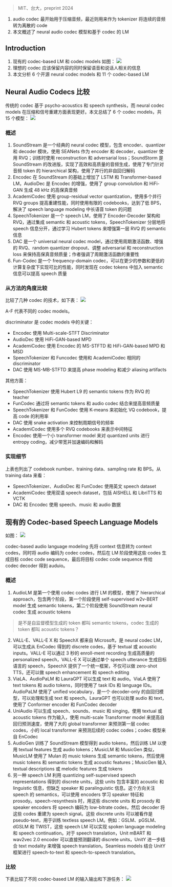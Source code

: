 > MIT、台大，preprint 2024

1. audio codec 最开始用于压缩音频，最近则用来作为 tokenizer 将连续的音频转为离散的 code
2. 本文概述了 neural audio codec 模型和基于 codec 的 LM

## Introduction

1. 现有的 codec-based LM 和 codec models 如图：
![](image/Pasted%20image%2020240719173815.png)
2. 理想的 codec 应该保留内容的同时保留语音和说话人相关的信息
3. 本文分析 6 个开源 neural codec models 和 11 个 codec-based LM

## Neural Audio Codecs 比较

传统的 codec 基于 psycho-acoustics 和 speech synthesis，而 neural codec models 在压缩和信号重建方面表现更好。本文总结了 6 个 codec models，共 15 个模型：
![](image/Pasted%20image%2020240719174222.png)

### 概述

1. SoundStream 是一个经典的 neural codec 模型，包含 encoder、quantizer 和 decoder 模块，使用 SEANets 作为 encoder 和 decoder，quantizer 使用 RVQ；训练时使用 reconstruction 和 adversarial loss；SoundStorm 是 SoundStream 的改进版，实现了高效和高质量的音频生成，使用了专门针对音频 token 的 hierarchical 架构，使用了并行的非自回归解码
2. Encodec 在 SoundStream 的基础上增加了 LSTM 和 Transformer-based LM，AudioDec 是 Encodec 的增强，使用了 group convolution 和 HiFi-GAN 生成 48 kHz 的高保真音频
3. AcademiCodec 使用 group-residual vector quantization，使用多个并行 RVQ groups 提高重建性能，同时使用有限的 codebooks，达到了低 BPS，解决了 speech language modeling 中长语音 token 的问题
4. SpeechTokenizer 是一个 speech LM，使用了 Encoder-Decoder 架构和 RVQ，通过集成 semantic 和 acoustic tokens，SpeechTokenizer 分层地将 speech 信息分开，通过学习 Hubert tokens 来增强第一层 RVQ 的 semantic 信息
5. DAC 是一个 universal neural codec model，通过使用周期激活函数、增强的 RVQ、random quantizer dropout、调整 adversarial 和 reconstruction loss 来保持高保真音频质量；作者强调了周期激活函数的重要性
6. Fun-Codec 是一个 frequency-domain codec，可以在更少的参数和更低的计算复杂度下实现可比的性能，同时发现在 codec tokens 中加入 semantic 信息可以提高 speech 质量

### 从方法的角度比较

比较了几种 codec 的技术，如下表：
![](image/Pasted%20image%2020240719175256.png)

A-F 代表不同的 codec models。

discriminator 是 codec models 中的关键：
+ Encodec 使用 Multi-scale-STFT Discriminator
+ AudioDec 使用 HiFi-GAN-based MPD
+ AcademiCodec 使用 Encodec 的 MS-STFTD 和 HiFi-GAN-based MPD 和 MSD
+ SpeechTokenizer 和 Funcodec 使用和 AcademiCodec 相同的 discriminator
+ DAC 使用 MS-MB-STFTD 来提高 phase modeling 和减少 aliasing artifacts

其他方面：
+ SpeechTokenizer 使用 Hubert L9 的 semantic tokens 作为 RVQ 的 teacher
+ FunCodec 通过将 semantic tokens 和 audio codec 结合来提高音频质量
+ SpeechTokenizer 和 FunCodec 使用 K-means 来初始化 VQ codebook，提高 code 的利用率
+ DAC 使用 snake activation 来控制周期信号的频率
+ AcademiCodec 使用多个 RVQ codebooks 来表示中间特征
+ Encodec 使用一个小 transformer model 来对 quantized units 进行 entropy coding，减少带宽并加速编码和解码

### 实现细节

上表也列出了 codebook number、training data、sampling rate 和 BPS。从 training data 来看：
+ SpeechTokenizer、AudioDec 和 FunCodec 使用英文 speech dataset
+ AcademiCodec 使用双语 speech dataset，包括 AISHELL 和 LibriTTS 和 VCTK
+ DAC 和 Encodec 使用 speech、music 和 audio 数据

## 现有的 Codec-based Speech Language Models

如图：
![](image/Pasted%20image%2020240719175757.png)

codec-based audio language modeling 先将 context 信息转为 context codes，同时将 audio 编码为 codec codes，然后在 LM 阶段使用这些 codes 生成目标 codec code sequence，最后将目标 codec code sequence 传给 codec decoder 得到 auduio。

### 概述

1. AudioLM 是第一个使用 codec codes 进行 LM 的模型，使用了 hierarchical approach，包含两个阶段，第一个阶段使用 self-supervised w2v-BERT model 生成 semantic tokens，第二个阶段使用 SoundStream neural codec 生成 acoustic tokens
> 是不是自监督模型生成的 token 都叫 semantic tokens，codec 生成的 token 都叫 acoustic tokens？
2. VALL-E、VALL-E X 和 SpeechX 都来自 Microsoft，是 neural codec LM，可以生成从 EnCodec 得到的 discrete codes，基于 textual 或 acoustic inputs。VALL-E 可以通过 3 秒的 enroll-ment recording 生成高质量的 personalized speech，VALL-E X 可以通过单个 speech utterance 生成目标语言的 speech，SpeechX 提供了一个统一框架，不仅可以做 zero-shot TTS，还可以做 speech enhancement 和 speech editing
3. ViaLA、AudioPaLM 和 LauraGPT 可以生成 text 和 audio。ViaLA 使用了 text tokens 和 audio tokens，同时使用了 task IDs 和 language IDs。AudioPaLM 使用了 unified vocabulary，是一个 decoder-only 的自回归模型，可以处理和生成 text 和 speech。LauraGPT 也可以处理 audio 和 text，使用了 Conformer encoder 和 FunCodec decoder
4. UniAudio 可以生成 speech、sounds、music 和 singing，使用 textual 或 acoustic tokens 作为输入，使用 multi-scale Transformer model 来提高自回归预测速度，使用了大的 global transformer 来预测第一层 codec codes，小的 local transformer 来预测后续的 codec codes；codec 模型来自 EnCodec
5. AudioGen 训练了 SoundStream 模型得到 audio tokens，然后训练 LM 以使用 textual features 生成 audio tokens；MusicLM 和 MusicGen 类似，MusicLM 使用了 Mulan 的 music tokens 生成 semantic tokens，然后使用 music tokens 和 semantic tokens 生成 acoustic features；MusicGen 输入 textual descriptions 或 melodic features 生成 tokens
6. 另一种 speech LM 利用 quantizing self-supervised speech representations 得到的 discrete units，这些 units 包含丰富的 acoustic 和 linguistic 信息，但缺乏 speaker 和 paralinguistic 信息。这个方向关注 speech 的 semantics，可以使用 encoders 学习 speaker 特征和 prosody。speech-resynthesis 时，用这些 discrete units 和 prosody 和 speaker encoders 将 speech 编码为 low-bitrate codes，然后 decoder 将这些 codes 重建为 speech signal。这些 discrete units 可以被看作是 pseudo-text，用于训练 textless speech LM。例如：GSLM、pGSLM、dGSLM 和 TWIST，这些 speech LM 可以实现 spoken language modeling 和 speech continuation。对于 speech translation，Unit mBART 和 wav2vec 2.0 encoder 可以直接预测翻译的 discrete units，UnitY 进一步结合 text modality 来增强 speech translation。Seamless models 结合 UnitY 框架进行 speech-to-text 和 speech-to-speech translation。

### 比较

下表比较了不同 codec-based LM 的输入输出和下游任务：
![](image/Pasted%20image%2020240719194106.png)

